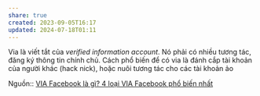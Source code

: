 ```yaml
---
share: true
created: 2023-09-05T16:17
updated: 2024-07-18T01:11
---
```

Via là viết tắt của *verified information account*. Nó phải có nhiều tương tác, đăng ký thông tin chính chủ. Cách phổ biến để có via là đánh cắp tài khoản của người khác (hack nick), hoặc nuôi tương tác cho các tài khoản ảo

Nguồn:: [VIA Facebook là gì? 4 loại VIA Facebook phổ biến nhất](https://www.sapo.vn/blog/via-facebook-la-gi)